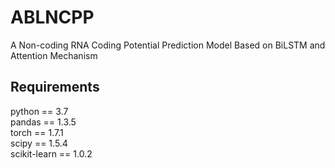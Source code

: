 # ABLNCPP
A Non-coding RNA Coding Potential Prediction Model Based on BiLSTM and Attention Mechanism
## Requirements
python == 3.7 <br>
pandas == 1.3.5 <br>
torch == 1.7.1 <br>
scipy == 1.5.4 <br>
scikit-learn == 1.0.2
